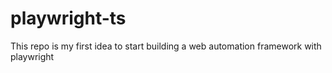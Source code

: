 # playwright-ts
This repo is my first idea to start building a web automation framework with playwright
